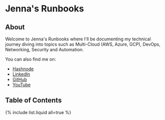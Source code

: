# Jenna's Runbooks

## About
Welcome to Jenna's Runbooks where I'll be documenting my technical journey diving into topics such as Multi-Cloud (AWS, Azure, GCP), DevOps, Networking, Security and Automation.

You can also find me on:
- [Hashnode](https://blog.jennasrunbooks.com/)
- [LinkedIn](https://www.linkedin.com/in/jennasprattler/)
- [GitHub](https://github.com/jksprattler)
- [YouTube](https://www.youtube.com/channel/UC00Co9dzh7sUjNYVjidG95w)

## Table of Contents

{% include list.liquid all=true %}
